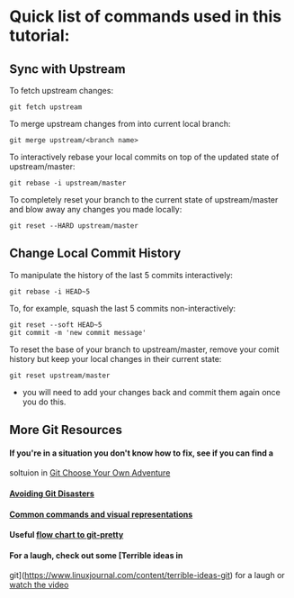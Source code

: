 # Quick list of commands used in this tutorial:

## Sync with Upstream

To fetch upstream changes:

```
git fetch upstream
```

To merge upstream changes from <branch name> into current local branch:

```
git merge upstream/<branch name>
```

To interactively rebase your local commits on top of the updated state of upstream/master:

```
git rebase -i upstream/master
```

To completely reset your branch to the current state of upstream/master and blow away any changes you made locally:

```
git reset --HARD upstream/master
```

## Change Local Commit History

To manipulate the history of the last 5 commits interactively:

```
git rebase -i HEAD~5
```
To, for example, squash the last 5 commits non-interactively:

```
git reset --soft HEAD~5
git commit -m 'new commit message'
```

To reset the base of your branch to upstream/master, remove your comit history but keep your local changes in their current state:

```
git reset upstream/master
```
* you will need to add your changes back and commit them again once you do this.



## More Git Resources

#### If you're in a situation you don't know how to fix, see if you can find a
soltuion in [Git Choose Your Own Adventure](https://sethrobertson.github.io/GitFixUm/fixup.html)


#### [Avoiding Git Disasters](https://randyfay.com/content/avoiding-git-disasters-gory-story)

#### [Common commands and visual representations](https://marklodato.github.io/visual-git-guide/index-en.html)

#### Useful [flow chart to git-pretty](https://www.dev-metal.com/made-mess-git-heres-flowchart-guideline-fix/)

#### For a laugh, check out some [Terrible ideas in
git](https://www.linuxjournal.com/content/terrible-ideas-git) for a laugh or
[watch the video](https://www.youtube.com/watch?v=Ya5ZSNGl3G4)


